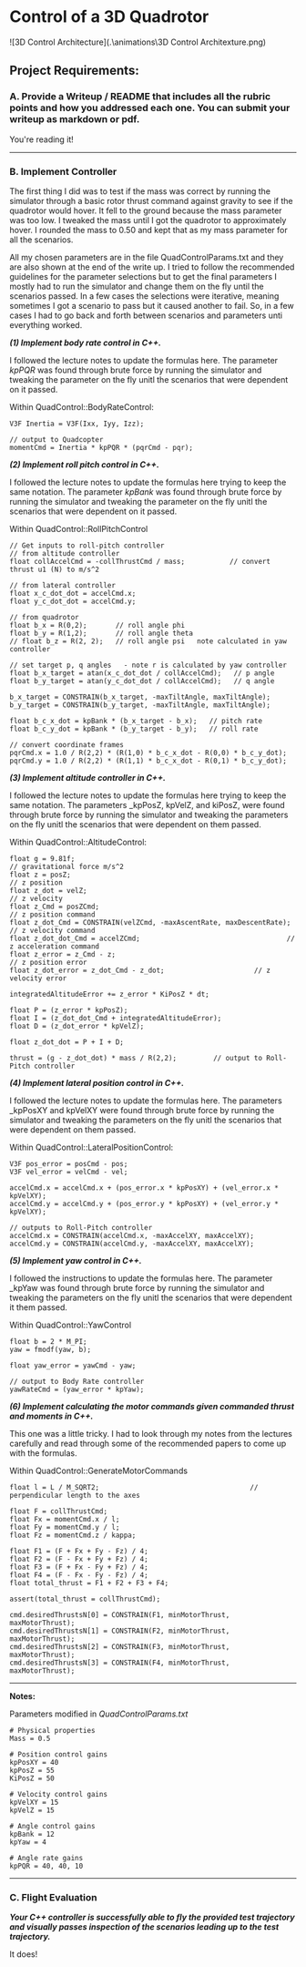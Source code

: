 
# Control of a 3D Quadrotor  
  
  ![3D Control Architecture](.\animations\3D Control Architexture.png)
  
  
  
## Project Requirements:  

### A. Provide a Writeup / README that includes all the rubric points and how you addressed each one. You can submit your writeup as markdown or pdf.  

You're reading it!

---
### B. Implement Controller

The first thing I did was to test if the mass was correct by running the simulator through a basic rotor thrust command against gravity to see if the quadrotor would hover.  It fell to the ground because the mass parameter was too low.  I tweaked the mass until I got the quadrotor to approximately hover.  I rounded the mass to 0.50 and kept that as my mass parameter for all the scenarios.

All my chosen parameters are in the file QuadControlParams.txt and they are also shown at the end of the write up.  I tried to follow the recommended guidelines for the parameter selections but to get the final parameters I mostly had to run the simulator and change them on the fly until the scenarios passed.  In a few cases the selections were iterative, meaning sometimes I got a scenario to pass but it caused another to fail.  So, in a few cases I had to go back and forth between scenarios and parameters unti everything worked. 

**_(1) Implement body rate control in C++._**  

I followed the lecture notes to update the formulas here.  The parameter _kpPQR_ was found through brute force by running the simulator and tweaking the parameter on the fly unitl the scenarios that were dependent on it passed.

Within QuadControl::BodyRateControl:
    
    V3F Inertia = V3F(Ixx, Iyy, Izz);

    // output to Quadcopter
    momentCmd = Inertia * kpPQR * (pqrCmd - pqr);  

**_(2) Implement roll pitch control in C++._**  

I followed the lecture notes to update the formulas here trying to keep the same notation.  The parameter _kpBank_ was found through brute force by running the simulator and tweaking the parameter on the fly unitl the scenarios that were dependent on it passed.

Within QuadControl::RollPitchControl
 
    // Get inputs to roll-pitch controller
    // from altitude controller  
    float collAccelCmd = -collThrustCmd / mass;           // convert thrust u1 (N) to m/s^2
    
    // from lateral controller
    float x_c_dot_dot = accelCmd.x;
    float y_c_dot_dot = accelCmd.y;

    // from quadrotor
    float b_x = R(0,2);       // roll angle phi
    float b_y = R(1,2);       // roll angle theta
    // float b_z = R(2, 2);   // roll angle psi   note calculated in yaw controller

    // set target p, q angles   - note r is calculated by yaw controller
    float b_x_target = atan(x_c_dot_dot / collAccelCmd);   // p angle
    float b_y_target = atan(y_c_dot_dot / collAccelCmd);   // q angle
  
    b_x_target = CONSTRAIN(b_x_target, -maxTiltAngle, maxTiltAngle);
    b_y_target = CONSTRAIN(b_y_target, -maxTiltAngle, maxTiltAngle);

    float b_c_x_dot = kpBank * (b_x_target - b_x);   // pitch rate
    float b_c_y_dot = kpBank * (b_y_target - b_y);   // roll rate

    // convert coordinate frames
    pqrCmd.x = 1.0 / R(2,2) * (R(1,0) * b_c_x_dot - R(0,0) * b_c_y_dot);
    pqrCmd.y = 1.0 / R(2,2) * (R(1,1) * b_c_x_dot - R(0,1) * b_c_y_dot);


**_(3) Implement altitude controller in C++._**

I followed the lecture notes to update the formulas here trying to keep the same notation.  The parameters _kpPosZ, kpVelZ, and kiPosZ, were found through brute force by running the simulator and tweaking the parameters on the fly unitl the scenarios that were dependent on them passed.

Within QuadControl::AltitudeControl:
 
    float g = 9.81f;																	// gravitational force m/s^2
    float z = posZ;															      // z position
    float z_dot = velZ;														    // z velocity
    float z_Cmd = posZCmd;													  // z position command
    float z_dot_Cmd = CONSTRAIN(velZCmd, -maxAscentRate, maxDescentRate);     // z velocity command
    float z_dot_dot_Cmd = accelZCmd;									// z acceleration command
    float z_error = z_Cmd - z;												// z position error
    float z_dot_error = z_dot_Cmd - z_dot;						// z velocity error

    integratedAltitudeError += z_error * KiPosZ * dt;

    float P = (z_error * kpPosZ);
    float I = (z_dot_dot_Cmd + integratedAltitudeError);
    float D = (z_dot_error * kpVelZ);

    float z_dot_dot = P + I + D;

    thrust = (g - z_dot_dot) * mass / R(2,2);         // output to Roll-Pitch controller

**_(4) Implement lateral position control in C++._**  

I followed the lecture notes to update the formulas here.  The parameters _kpPosXY and kpVelXY  were found through brute force by running the simulator and tweaking the parameters on the fly unitl the scenarios that were dependent on them passed.

Within QuadControl::LateralPositionControl:

    V3F pos_error = posCmd - pos;
    V3F vel_error = velCmd - vel;

    accelCmd.x = accelCmd.x + (pos_error.x * kpPosXY) + (vel_error.x * kpVelXY);
    accelCmd.y = accelCmd.y + (pos_error.y * kpPosXY) + (vel_error.y * kpVelXY);

    // outputs to Roll-Pitch controller
    accelCmd.x = CONSTRAIN(accelCmd.x, -maxAccelXY, maxAccelXY);
    accelCmd.y = CONSTRAIN(accelCmd.y, -maxAccelXY, maxAccelXY);
    
**_(5) Implement yaw control in C++._**  

I followed the instructions to update the formulas here.  The parameter _kpYaw was found through brute force by running the simulator and tweaking the parameters on the fly unitl the scenarios that were dependent it them passed.

Within QuadControl::YawControl
 
    float b = 2 * M_PI;
    yaw = fmodf(yaw, b);

    float yaw_error = yawCmd - yaw;

    // output to Body Rate controller
    yawRateCmd = (yaw_error * kpYaw);

**_(6) Implement calculating the motor commands given commanded thrust and moments in C++._**  

This one was a little tricky.  I had to look through my notes from the lectures carefully and read through some of the recommended papers to come up with the formulas.

Within QuadControl::GenerateMotorCommands

    float l = L / M_SQRT2;					                   // perpendicular length to the axes
  
    float F = collThrustCmd;
    float Fx = momentCmd.x / l;
    float Fy = momentCmd.y / l;
    float Fz = momentCmd.z / kappa;

    float F1 = (F + Fx + Fy - Fz) / 4;
    float F2 = (F - Fx + Fy + Fz) / 4;
    float F3 = (F + Fx - Fy + Fz) / 4;
    float F4 = (F - Fx - Fy - Fz) / 4;
    float total_thrust = F1 + F2 + F3 + F4;

    assert(total_thrust = collThrustCmd);
    
    cmd.desiredThrustsN[0] = CONSTRAIN(F1, minMotorThrust, maxMotorThrust);
    cmd.desiredThrustsN[1] = CONSTRAIN(F2, minMotorThrust, maxMotorThrust);
    cmd.desiredThrustsN[2] = CONSTRAIN(F3, minMotorThrust, maxMotorThrust);
    cmd.desiredThrustsN[3] = CONSTRAIN(F4, minMotorThrust, maxMotorThrust);

---
**Notes:**

Parameters modified in *QuadControlParams.txt*  

    # Physical properties  
    Mass = 0.5

    # Position control gains  
    kpPosXY = 40
    kpPosZ = 55
    KiPosZ = 50

    # Velocity control gains  
    kpVelXY = 15
    kpVelZ = 15

    # Angle control gains
    kpBank = 12    
    kpYaw = 4     

    # Angle rate gains
    kpPQR = 40, 40, 10  

---
### C. Flight Evaluation  

**_Your C++ controller is successfully able to fly the provided test trajectory and visually passes inspection of the scenarios leading up to the test trajectory._**  

It does!


